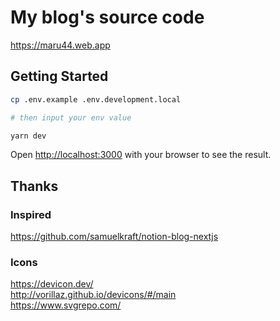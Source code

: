 # My blog's source code

https://maru44.web.app

## Getting Started

```bash
cp .env.example .env.development.local

# then input your env value

yarn dev
```

Open [http://localhost:3000](http://localhost:3000) with your browser to see the result.

## Thanks

### Inspired

https://github.com/samuelkraft/notion-blog-nextjs

### Icons

https://devicon.dev/ <br />
http://vorillaz.github.io/devicons/#/main <br />
https://www.svgrepo.com/
